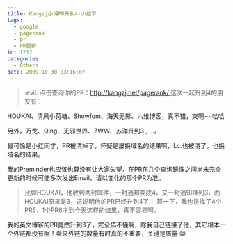 ```yaml
---
title: Kangzj小博PR升到4-小结下
tags:
  - google
  - pagerank
  - pr
  - PR更新
id: 1212
categories:
  - Others
date: 2009-10-30 03:16:07
---
```


> :evil: 点击查询你的PR：[http://kangzj.net/pagerank/ ](http://kangzj.net/pagerank/ )
这次一起升到4的朋友有：

HOUKAI、清风小荷塘、Showfom、海天无影、六维博客，真不错，爽啊~~哈哈

另外，万戈、Qing、无邪世界、ZWW、苏洋升到3 , ...。

最可怜是小红同学，PR被清掉了，怀疑是屡换域名的结果啊，Lc.也被清了，也换域名的结果。

我的Preminder也应该也算没有让大家失望，在PR在几个查询镜像之间尚未完全更新的时候可能多次发出Email，请以变化的那个PR为准。
> 比如HOUKAI，他收到两封邮件，一封通知变成4，又一封通知降到3，而HOUKAI原来是3，这说明他的PR已经升到4了！
算一下，我也是找了4个PR5，1个PR6才到今天这样的结果，真不容易啊。

我的英文博客的PR竟然升到3了，完全搞不懂啊，除我自己链接了他，其它根本一个外链都没有啊！看来外链的数量有时真的不重要，关键是质量 :grin: